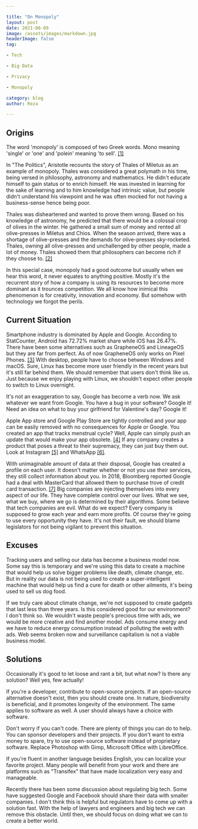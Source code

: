 ```yaml
---

title: "On Monopoly"
layout: post
date: 2021-06-09
image: /assets/images/markdown.jpg
headerImage: false
tag:

- Tech

- Big Data

- Privacy

- Monopoly

category: blog
author: Reza

---
```




## Origins


The word 'monopoly' is composed of two Greek words. Mono meaning 'single' or 'one' and 'polein' meaning 'to sell'. [[1]](https://en.wikipedia.org/wiki/History_of_monopoly)



In "The Politics", Aristotle recounts the story of Thales of Miletus as an example of monopoly. Thales was considered a great polymath in his time, being versed in philosophy, astronomy and mathematics. He didn't educate himself to gain status or to enrich himself. He was invested in learning for the sake of learning and to him knowledge had intrinsic value, but people didn't understand his viewpoint and he was often mocked for not having a business-sense hence being poor.


Thales was disheartened and wanted to prove them wrong. Based on his knowledge of astronomy, he predicted that there would be a colossal crop of olives in the winter. He gathered a small sum of money and rented all olive-presses in Miletus and Chios. When the season arrived, there was a shortage of olive-presses and the demands for olive-presses sky-rocketed. Thales, owning all olive-presses and unchallenged by other people, made a lot of money. Thales showed them that philosophers can become rich if they choose to. [[2]](https://www.perseus.tufts.edu/hopper/text?doc=Perseus%3Atext%3A1999.01.0058%3Abook%3D1%3Asection%3D1259a)


In this special case, monopoly had a good outcome but usually when we hear this word, it never equates to anything positive. Mostly it's the recurrent story of how a company is using its resources to become more dominant as it trounces competition. 
We all know how inimical this phenomenon is for creativity, innovation and economy. But somehow with technology we forgot the perils.



## Current Situation

Smartphone industry is dominated by Apple and Google. According to StatCounter, Android has 72.72% market share while iOS has 26.47%. There have been some alternatives such as GrapheneOS and LineageOS but they are far from perfect. As of now GrapheneOS only works on Pixel Phones. [[3]](https://grapheneos.org/faq#supported-devices) With desktop, people have to choose between Windows and macOS. Sure, Linux has become more user friendly in the recent years but it's still far behind them. We should remember that users don't think like us. Just because we enjoy playing with Linux, we shouldn't expect other people to switch to Linux overnight.


It's not an exaggeration to say, Google has become a verb now. We ask whatever we want from Google. You have a bug in your software? Google it! Need an idea on what to buy your girlfriend for Valentine's day? Google it! 

Apple App store and Google Play Store are tightly controlled and your app can be easily removed with no consequences for Apple or Google. You created an app that tracks menstrual cycle? Well, Apple can simply push an update that would make your app obsolete. [[4]](https://www.ibtimes.com/apple-app-store-apple-taking-advantage-app-developers-2822615) If any company creates a product that poses a threat to their supremacy, they can just buy them out. Look at Instagram [[5]](https://www.bbc.com/news/technology-17658264) and WhatsApp [[6]](https://money.cnn.com/2014/02/19/technology/social/facebook-whatsapp/index.html).  

With unimaginable amount of data at their disposal, Google has created a profile on each user. It doesn't matter whether or not you use their services, they still collect information about you. In 2018, Bloomberg reported Google had a deal with MasterCard that allowed them to purchase trove of credit card transaction. [[7]](https://nakedsecurity.sophos.com/2018/09/03/google-quietly-bought-mastercard-credit-and-debit-card-records/) Big companies are injecting themselves into every aspect of our life. They have complete control over our lives. What we see, what we buy, where we go is determined by their algorithms. Some believe that tech companies are evil. What do we expect? Every company is supposed to grow each year and earn more profits. Of course they're going to use every opportunity they have. It's not their fault, we should blame legislators for not being vigilant to prevent this situation.


## Excuses

Tracking users and selling our data has become a business model now. Some say this is temporary and we're using this data to create a machine that would help us solve bigger problems like death, climate change, etc. But in reality our data is not being used to create a super-intelligent machine that would help us find a cure for death or other ailments, it's being used to sell us dog food.


If we truly care about climate change, we're not supposed to create gadgets that last less than three years. Is this considered good for our environment? I don't think so. We wouldn't waste people's precious time with ads, we would be more creative and find another model. Ads consume energy and we have to reduce energy consumption instead of polluting the web with ads. Web seems broken now and surveillance capitalism is not a viable business model.

## Solutions


Occasionally it's good to let loose and rant a bit, but what now? Is there any solution? Well yes, few actually!

If you're a developer, contribute to open-source projects. If an open-source alternative doesn't exist, then you should create one. In nature, biodiversity is beneficial, and it promotes longevity of the environment. The same applies to software as well. A user should always have a choice with software.


Don't worry if you can't code. There are plenty of things you can do to help. You can sponsor developers and their projects. If you don't want to extra money to spare, try to use open-source software instead of proprietary software. Replace Photoshop with Gimp, Microsoft Office with LibreOffice.

If you're fluent in another language besides English, you can localize your favorite project. Many people will benefit from your work and there are platforms such as "Transifex" that have made localization very easy and manageable.


Recently there has been some discussion about regulating big tech. Some have suggested Google and Facebook should share their data with smaller companies. I don't think this is helpful but regulators have to come up with a solution fast. With the help of lawyers and engineers and big tech we can remove this obstacle. Until then, we should focus on doing what we can to create a better world.






















